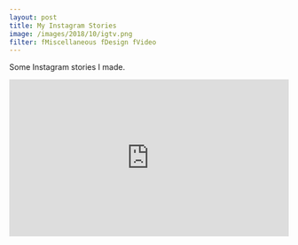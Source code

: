 ```yaml
---
layout: post
title: My Instagram Stories
image: /images/2018/10/igtv.png
filter: fMiscellaneous fDesign fVideo
---
```


Some Instagram stories I made.

<style>.embed-container { position: relative; padding-bottom: 56.25%; height: 0; overflow: hidden; max-width: 100%; } .embed-container iframe, .embed-container object, .embed-container embed { position: absolute; top: 0; left: 0; width: 100%; height: 100%; }</style><div class='embed-container'><iframe src="https://www.youtube.com/embed/videoseries?list=PL5BNDp6-BkW7Lx0GxANSdA49-KkYddoWW" frameborder="0" allowfullscreen></iframe></div>
